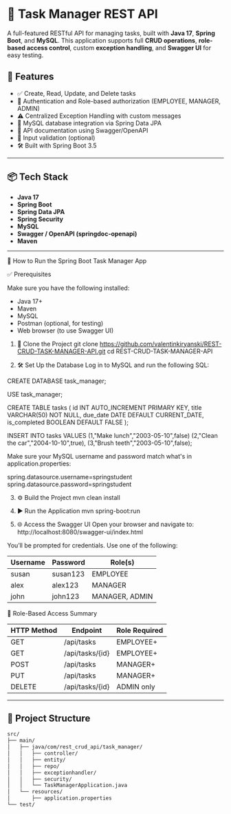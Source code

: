 # 📝 Task Manager REST API

A full-featured RESTful API for managing tasks, built with **Java 17**, **Spring Boot**, and **MySQL**. This application supports full **CRUD operations**, **role-based access control**, custom **exception handling**, and **Swagger UI** for easy testing.

## 🚀 Features

- ✅ Create, Read, Update, and Delete tasks
- 🔐 Authentication and Role-based authorization (EMPLOYEE, MANAGER, ADMIN)
- ⚠️ Centralized Exception Handling with custom messages
- 🧾 MySQL database integration via Spring Data JPA
- 📜 API documentation using Swagger/OpenAPI
- 🔁 Input validation (optional)
- 🛠️ Built with Spring Boot 3.5

---


## 📦 Tech Stack

- **Java 17**
- **Spring Boot**
- **Spring Data JPA**
- **Spring Security**
- **MySQL**
- **Swagger / OpenAPI (springdoc-openapi)**
- **Maven**

---
🚀 How to Run the Spring Boot Task Manager App

✅ Prerequisites

Make sure you have the following installed:
- Java 17+
- Maven
- MySQL
- Postman (optional, for testing)
- Web browser (to use Swagger UI)

1. 📂 Clone the Project
git clone https://github.com/valentinkiryanski/REST-CRUD-TASK-MANAGER-API.git
cd REST-CRUD-TASK-MANAGER-API

2. 🛠️ Set Up the Database
Log in to MySQL and run the following SQL:

CREATE DATABASE task_manager;

USE task_manager;

CREATE TABLE tasks (
  id INT AUTO_INCREMENT PRIMARY KEY,
  title VARCHAR(50) NOT NULL,
  due_date DATE DEFAULT CURRENT_DATE,
  is_completed BOOLEAN DEFAULT FALSE
);

INSERT INTO tasks
VALUES
(1,"Make lunch","2003-05-10",false)
(2,"Clean the car","2004-10-10",true),
(3,"Brush teeth","2003-05-10",false);

Make sure your MySQL username and password match what's in application.properties:

spring.datasource.username=springstudent
spring.datasource.password=springstudent

3. ⚙️ Build the Project
mvn clean install

4. ▶️ Run the Application
mvn spring-boot:run

5. 🌐 Access the Swagger UI
Open your browser and navigate to:
http://localhost:8080/swagger-ui/index.html

You’ll be prompted for credentials. Use one of the following:

Username | Password  | Role(s)
-------- | --------- | -----------------
susan    | susan123  | EMPLOYEE
alex     | alex123   | MANAGER
john     | john123   | MANAGER, ADMIN

🔐 Role-Based Access Summary

HTTP Method | Endpoint          | Role Required
------------|-------------------|----------------
GET         | /api/tasks        | EMPLOYEE+
GET         | /api/tasks/{id}   | EMPLOYEE+
POST        | /api/tasks        | MANAGER+
PUT         | /api/tasks        | MANAGER+
DELETE      | /api/tasks/{id}   | ADMIN only

---
## 📂 Project Structure

```bash
src/
├── main/
│   ├── java/com/rest_crud_api/task_manager/
│   │   ├── controller/
│   │   ├── entity/
│   │   ├── repo/
│   │   ├── exceptionhandler/
│   │   ├── security/
│   │   └── TaskManagerApplication.java
│   └── resources/
│       ├── application.properties
└── test/
